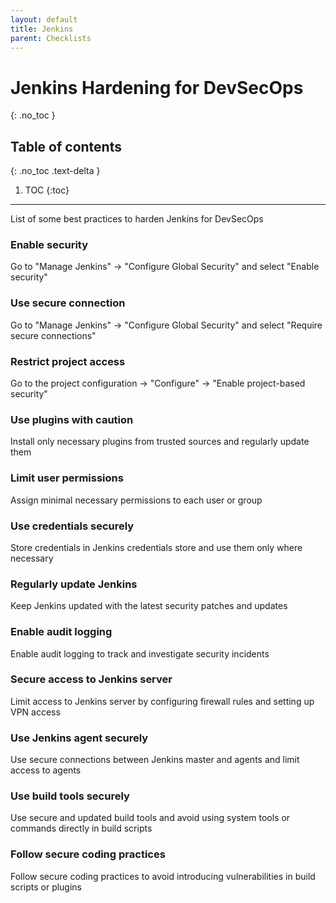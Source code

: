 ```yaml
---
layout: default
title: Jenkins
parent: Checklists
---
```


# Jenkins Hardening for DevSecOps
{: .no_toc }

## Table of contents
{: .no_toc .text-delta }

1. TOC
{:toc}

---

<span class="d-inline-block p-2 mr-1 v-align-middle bg-green-000"></span>List of some best practices to harden Jenkins for DevSecOps


### Enable security


Go to "Manage Jenkins" -> "Configure Global Security" and select "Enable security"



### Use secure connection	


Go to "Manage Jenkins" -> "Configure Global Security" and select "Require secure connections"



### Restrict project access	

Go to the project configuration -> "Configure" -> "Enable project-based security"



### Use plugins with caution


Install only necessary plugins from trusted sources and regularly update them


### Limit user permissions

Assign minimal necessary permissions to each user or group



### Use credentials securely

Store credentials in Jenkins credentials store and use them only where necessary





### Regularly update Jenkins	

Keep Jenkins updated with the latest security patches and updates



### Enable audit logging		


Enable audit logging to track and investigate security incidents



### Secure access to Jenkins server	


Limit access to Jenkins server by configuring firewall rules and setting up VPN access



### Use Jenkins agent securely	


Use secure connections between Jenkins master and agents and limit access to agents



### Use build tools securely	


Use secure and updated build tools and avoid using system tools or commands directly in build scripts



### Follow secure coding practices	


Follow secure coding practices to avoid introducing vulnerabilities in build scripts or plugins
